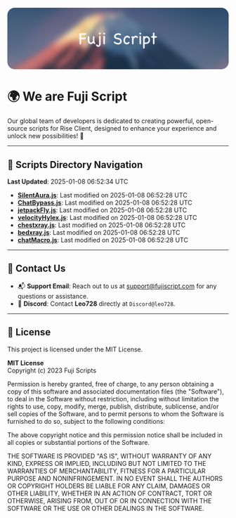 ![Banner](.github/b.webp)

# 🌍 **We are Fuji Script**

Our global team of developers is dedicated to creating powerful, open-source scripts for Rise Client, designed to enhance your experience and unlock new possibilities! 🌟

---
<!-- SCRIPTS_NAVIGATION_START -->
## 📂 **Scripts Directory Navigation**

**Last Updated**: 2025-01-08 06:52:34 UTC

- **[SilentAura.js](scripts/SilentAura.js)**: Last modified on 2025-01-08 06:52:28 UTC
- **[ChatBypass.js](scripts/ChatBypass.js)**: Last modified on 2025-01-08 06:52:28 UTC
- **[jetpackFly.js](scripts/jetpackFly.js)**: Last modified on 2025-01-08 06:52:28 UTC
- **[velocityHylex.js](scripts/velocityHylex.js)**: Last modified on 2025-01-08 06:52:28 UTC
- **[chestxray.js](scripts/chestxray.js)**: Last modified on 2025-01-08 06:52:28 UTC
- **[bedxray.js](scripts/bedxray.js)**: Last modified on 2025-01-08 06:52:28 UTC
- **[chatMacro.js](scripts/chatMacro.js)**: Last modified on 2025-01-08 06:52:28 UTC

<!-- SCRIPTS_NAVIGATION_END -->

---

## 💬 **Contact Us**  
- 📬 **Support Email**: Reach out to us at [support@fujiscript.com](mailto:support@fujiscript.com) for any questions or assistance.  
- 💬 **Discord**: Contact **Leo728** directly at `Discord@leo728`.

---

## 📜 **License**

This project is licensed under the MIT License.  

**MIT License**  
Copyright (c) 2023 Fuji Scripts  

Permission is hereby granted, free of charge, to any person obtaining a copy of this software and associated documentation files (the "Software"), to deal in the Software without restriction, including without limitation the rights to use, copy, modify, merge, publish, distribute, sublicense, and/or sell copies of the Software, and to permit persons to whom the Software is furnished to do so, subject to the following conditions:  

The above copyright notice and this permission notice shall be included in all copies or substantial portions of the Software.  

THE SOFTWARE IS PROVIDED "AS IS", WITHOUT WARRANTY OF ANY KIND, EXPRESS OR IMPLIED, INCLUDING BUT NOT LIMITED TO THE WARRANTIES OF MERCHANTABILITY, FITNESS FOR A PARTICULAR PURPOSE AND NONINFRINGEMENT. IN NO EVENT SHALL THE AUTHORS OR COPYRIGHT HOLDERS BE LIABLE FOR ANY CLAIM, DAMAGES OR OTHER LIABILITY, WHETHER IN AN ACTION OF CONTRACT, TORT OR OTHERWISE, ARISING FROM, OUT OF OR IN CONNECTION WITH THE SOFTWARE OR THE USE OR OTHER DEALINGS IN THE SOFTWARE.  
